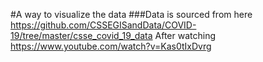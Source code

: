 #A way to visualize the data
###Data is sourced from here https://github.com/CSSEGISandData/COVID-19/tree/master/csse_covid_19_data
After watching https://www.youtube.com/watch?v=Kas0tIxDvrg
